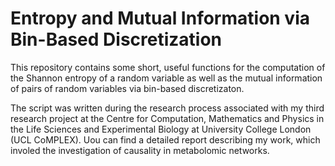 # Entropy and Mutual Information via Bin-Based Discretization

This repository contains some short, useful functions for the computation of the Shannon entropy of a random variable as well as the mutual information of pairs of random variables via bin-based discretizaton.

The script was written during the research process associated with my third research project at the Centre for Computation, Mathematics and Physics in the Life Sciences and Experimental Biology at University College London (UCL CoMPLEX). Uou can find a detailed report describing my work, which involed the investigation of causality in metabolomic networks.
